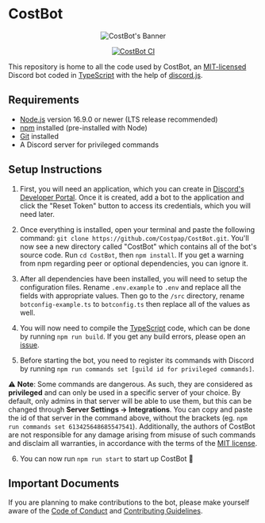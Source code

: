 # CostBot

<div align="center">
<img src="https://costpap.me/r/ag24psewBdK8Eq.png" alt="CostBot's Banner"/>
<br role="presentation" />
<p>
<a href="https://github.com/Costpap/CostBot/actions"><img src="https://github.com/Costpap/CostBot/workflows/CostBot%20Continuous%20Integration/badge.svg" alt="CostBot CI"/></a>
</p>
</div>

This repository is home to all the code used by CostBot, an [MIT-licensed](/LICENSE) Discord bot coded in [TypeScript](https://www.typescriptlang.org/) with the help of [discord.js](https://github.com/discordjs/discord.js).

## Requirements

-   [Node.js](https://nodejs.org/) version 16.9.0 or newer (LTS release recommended)
-   [npm](https://www.npmjs.com/) installed (pre-installed with Node)
-   [Git](https://git-scm.com/) installed
-   A Discord server for privileged commands

## Setup Instructions

1. First, you will need an application, which you can create in [Discord's Developer Portal](https://discord.com/developers/applications). Once it is created, add a bot to the application and click the "Reset Token" button to access its credentials, which you will need later.

2. Once everything is installed, open your terminal and paste the following command: `git clone https://github.com/Costpap/CostBot.git`. You'll now see a new directory called "CostBot" which contains all of the bot's source code. Run `cd CostBot`, then `npm install`. If you get a warning from npm regarding peer or optional dependencies, you can ignore it.

3. After all dependencies have been installed, you will need to setup the configuration files. Rename `.env.example` to `.env` and replace all the fields with appropriate values. Then go to the `/src` directory, rename `botconfig-example.ts` to `botconfig.ts` then replace all of the values as well.

4. You will now need to compile the [TypeScript](https://www.typescriptlang.org/) code, which can be done by running `npm run build`. If you get any build errors, please open an [issue](https://github.com/Costpap/CostBot/issues/new?assignees=Costpap&labels=bug&template=bug_report.md).

5. Before starting the bot, you need to register its commands with Discord by running `npm run commands set [guild id for privileged commands]`.

⚠️ **Note**: Some commands are dangerous. As such, they are considered as **privileged** and can only be used in a specific server of your choice. By default, only admins in that server will be able to use them, but this can be changed through **Server Settings → Integrations**. You can copy and paste the id of that server in the command above, without the brackets (eg. `npm run commands set 613425648685547541`). Additionally, the authors of CostBot are not responsible for any damage arising from misuse of such commands and disclaim all warranties, in accordance with the terms of the [MIT license](/LICENSE).

6. You can now run `npm run start` to start up CostBot 🎉

## Important Documents

If you are planning to make contributions to the bot, please make yourself aware of the [Code of Conduct](.github/CODE_OF_CONDUCT.md) and [Contributing Guidelines](.github/CONTRIBUTING.md).
